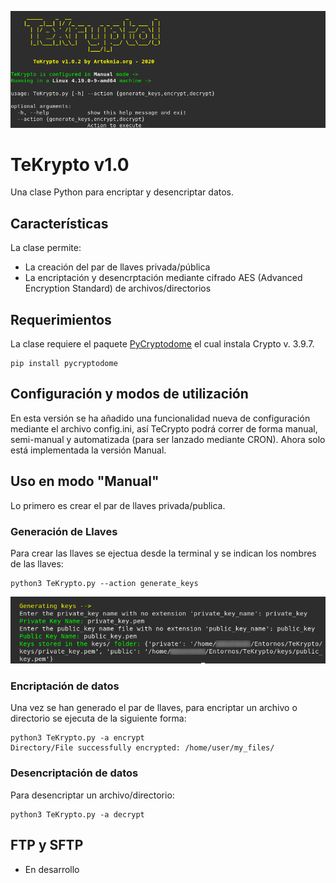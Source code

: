 <img
src="https://github.com/Arteknia/TeKrypto-Docs/blob/master/0102.png"
alt="TeKrypto Home"
/>

# TeKrypto v1.0
Una clase Python para encriptar y desencriptar datos.

## Características

La clase permite:
* La creación del par de llaves privada/pública
* La encriptación y desencrptación mediante cifrado AES (Advanced Encryption Standard) de archivos/directorios

## Requerimientos
La clase requiere el paquete [PyCryptodome](https://pycryptodome.readthedocs.io/en/latest/src/installation.html "PyCryptodome's Installation") el cual instala Crypto v. 3.9.7.

```shell
pip install pycryptodome
```
## Configuración y modos de utilización
En esta versión se ha añadido una funcionalidad nueva de configuración mediante el archivo config.ini, así TeCrypto podrá correr de forma manual, semi-manual y automatizada (para ser lanzado mediante CRON). Ahora solo está implementada la versión Manual.

## Uso en modo "Manual"

Lo primero es crear el par de llaves privada/publica.

### Generación de Llaves

Para crear las llaves se ejectua desde la terminal y se indican los nombres de las llaves:

```shell
python3 TeKrypto.py --action generate_keys
```
<img
src="https://github.com/Arteknia/TeKrypto-Docs/blob/master/0102-generate-keys.png"
alt="TeKrypto Home"
/>

### Encriptación de datos

Una vez se han generado el par de llaves, para encriptar un archivo o directorio se ejecuta de la siguiente forma:
```shell
python3 TeKrypto.py -a encrypt
Directory/File successfully encrypted: /home/user/my_files/
```
### Desencriptación de datos

Para desencriptar un archivo/directorio:

```shell
python3 TeKrypto.py -a decrypt
```


## FTP y SFTP

* En desarrollo
